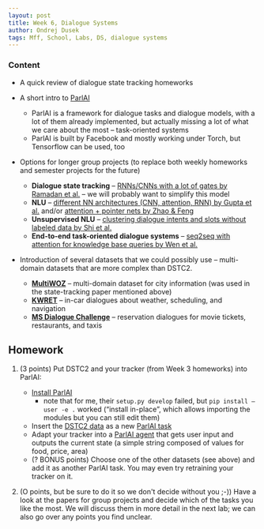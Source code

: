 ```yaml
---
layout: post
title: Week 6, Dialogue Systems
author: Ondrej Dusek
tags: Mff, School, Labs, DS, dialogue systems
---
```


### Content

- A quick review of dialogue state tracking homeworks

- A short intro to [ParlAI](http://parl.ai)
    - ParlAI is a framework for dialogue tasks and dialogue models, with a lot of them already implemented, but actually missing a lot of what we care about the most – task-oriented systems
    - ParlAI is built by Facebook and mostly working under Torch, but Tensorflow can be used, too

- Options for longer group projects (to replace both weekly homeworks and semester projects for the future)
    - **Dialogue state tracking** – [RNNs/CNNs with a lot of gates by Ramadan et al.](https://arxiv.org/pdf/1807.06517.pdf) – we will probably want to simplify this model
    - **NLU** – [different NN architectures (CNN, attention, RNN) by Gupta et al.](http://arxiv.org/abs/1903.08268) and/or [attention + pointer nets by Zhao & Feng](https://aclweb.org/anthology/P18-2068)
    - **Unsupervised NLU** – [clustering dialogue intents and slots without labeled data by Shi et al.](https://aclweb.org/anthology/D18-1072)
    - **End-to-end task-oriented dialogue systems** – [seq2seq with attention for knowledge base queries by Wen et al.](https://arxiv.org/pdf/1806.04441.pdf)

- Introduction of several datasets that we could possibly use – multi-domain datasets that are more complex than DSTC2.
    - **[MultiWOZ](http://dialogue.mi.eng.cam.ac.uk/index.php/corpus/)** – multi-domain dataset for city information (was used in the state-tracking paper mentioned above)
    - **[KWRET](https://nlp.stanford.edu/blog/a-new-multi-turn-multi-domain-task-oriented-dialogue-dataset/)** – in-car dialogues about weather, scheduling, and navigation
    - **[MS Dialogue Challenge](https://github.com/xiul-msr/e2e_dialog_challenge)** – reservation dialogues for movie tickets, restaurants, and taxis


## Homework

1. (3 points) Put DSTC2 and your tracker (from Week 3 homeworks) into ParlAI:
    - [Install ParlAI](https://parl.ai/docs/tutorial_quick.html)
    	- note that for me, their `setup.py develop` failed, but `pip install –user -e .` worked (“install in-place”, which allows importing the modules but you can still edit them)
    - Insert the [DSTC2 data](https://gitlab.com/ufal/dsg/ds-dstc2) as a new [ParlAI task](https://parl.ai/docs/tutorial_task.html)
    - Adapt your tracker into a [ParlAI agent](https://parl.ai/docs/tutorial_seq2seq.html) that gets user input and outputs the current state (a simple string composed of values for food, price, area)
    - (? BONUS points) Choose one of the other datasets (see above) and add it as another ParlAI task. You may even try retraining your tracker on it.

2. (O points, but be sure to do it so we don't decide without you ;-)) Have a look at the papers for group projects and decide which of the tasks you like the most. We will discuss them in more detail in the next lab; we can also go over any points you find unclear.
